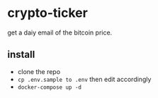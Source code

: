 # crypto-ticker

get a daiy email of the bitcoin price.

## install

- clone the repo
- `cp .env.sample to .env` then edit accordingly
- `docker-compose up -d`